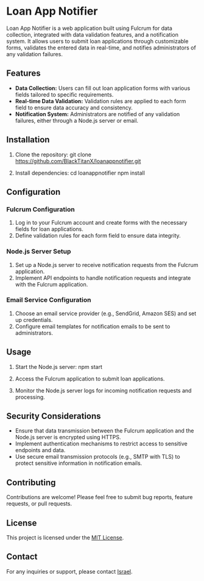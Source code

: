 # Loan App Notifier

Loan App Notifier is a web application built using Fulcrum for data collection, integrated with data validation features, and a notification system. It allows users to submit loan applications through customizable forms, validates the entered data in real-time, and notifies administrators of any validation failures.

## Features

- **Data Collection:** Users can fill out loan application forms with various fields tailored to specific requirements.
- **Real-time Data Validation:** Validation rules are applied to each form field to ensure data accuracy and consistency.
- **Notification System:** Administrators are notified of any validation failures, either through a Node.js server or email.

## Installation

1. Clone the repository:
    git clone https://github.com/BlackTitanX/loanappnotifier.git

2. Install dependencies:
   cd loanappnotifier
   npm install

## Configuration

### Fulcrum Configuration

1. Log in to your Fulcrum account and create forms with the necessary fields for loan applications.
2. Define validation rules for each form field to ensure data integrity.

### Node.js Server Setup

1. Set up a Node.js server to receive notification requests from the Fulcrum application.
2. Implement API endpoints to handle notification requests and integrate with the Fulcrum application.

### Email Service Configuration

1. Choose an email service provider (e.g., SendGrid, Amazon SES) and set up credentials.
2. Configure email templates for notification emails to be sent to administrators.

## Usage

1. Start the Node.js server:
   npm start

2. Access the Fulcrum application to submit loan applications.
3. Monitor the Node.js server logs for incoming notification requests and processing.

## Security Considerations

- Ensure that data transmission between the Fulcrum application and the Node.js server is encrypted using HTTPS.
- Implement authentication mechanisms to restrict access to sensitive endpoints and data.
- Use secure email transmission protocols (e.g., SMTP with TLS) to protect sensitive information in notification emails.

## Contributing

Contributions are welcome! Please feel free to submit bug reports, feature requests, or pull requests.

## License

This project is licensed under the [MIT License](LICENSE).

## Contact

For any inquiries or support, please contact [Israel](mailto:israelperezmasle2@gmail.com).
